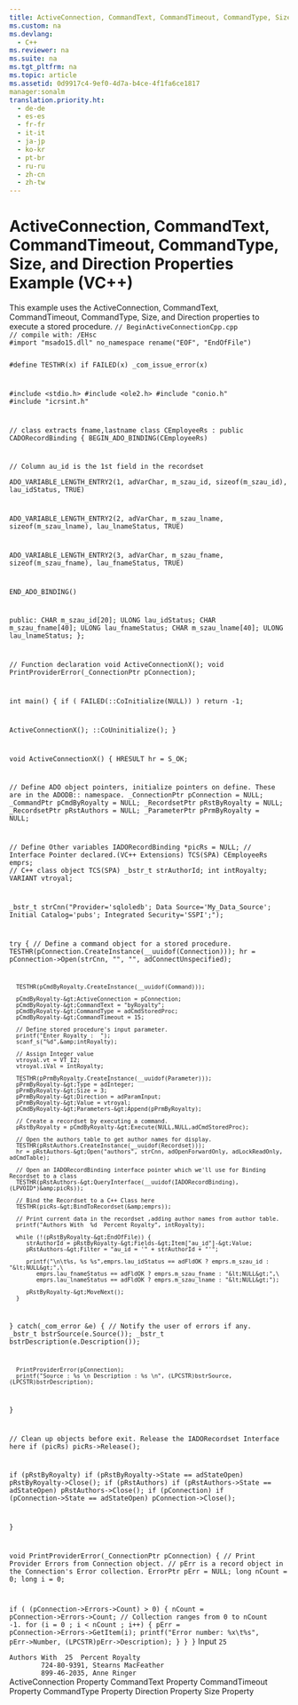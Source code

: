 ```yaml
---
title: ActiveConnection, CommandText, CommandTimeout, CommandType, Size, and Direction Properties Example (VC++)
ms.custom: na
ms.devlang: 
  - C++
ms.reviewer: na
ms.suite: na
ms.tgt_pltfrm: na
ms.topic: article
ms.assetid: 0d9917c4-9ef0-4d7a-b4ce-4f1fa6ce1817
manager:sonalm
translation.priority.ht: 
  - de-de
  - es-es
  - fr-fr
  - it-it
  - ja-jp
  - ko-kr
  - pt-br
  - ru-ru
  - zh-cn
  - zh-tw
---
```

# ActiveConnection, CommandText, CommandTimeout, CommandType, Size, and Direction Properties Example (VC++)
<?xml version="1.0" encoding="utf-8"?>
<developerReferenceWithoutSyntaxDocument xmlns="http://ddue.schemas.microsoft.com/authoring/2003/5" xmlns:xlink="http://www.w3.org/1999/xlink" xmlns:xsi="http://www.w3.org/2001/XMLSchema-instance" xsi:schemaLocation="http://ddue.schemas.microsoft.com/authoring/2003/5 http://dduestorage.blob.core.windows.net/ddueschema/developer.xsd">
  <introduction>
    <para>This example uses the <legacyLink xlink:href="52d0a96c-14fb-4ad9-b004-4d821bc0a6db">ActiveConnection</legacyLink>, <legacyLink xlink:href="4dd7e82a-8da5-4a4e-b439-11a29286fa0e">CommandText</legacyLink>, <legacyLink xlink:href="c611f857-d6b0-4dca-8925-f4a02e769eb0">CommandTimeout</legacyLink>, <legacyLink xlink:href="ca44809c-8647-48b6-a7fb-0be70a02f53e">CommandType</legacyLink>, <legacyLink xlink:href="e6bad449-ebdb-4dd3-886a-9e6f1e7ee5d2">Size</legacyLink>, and <legacyLink xlink:href="d5732578-3434-4dcd-a9f7-db1abd1b3b94">Direction</legacyLink> properties to execute a stored procedure.</para>
  </introduction>
  <codeExample>
    <code>// BeginActiveConnectionCpp.cpp
// compile with: /EHsc
#import "msado15.dll" no_namespace rename("EOF", "EndOfFile")

#define TESTHR(x) if FAILED(x) _com_issue_error(x)

#include &lt;stdio.h&gt;
#include &lt;ole2.h&gt;
#include "conio.h"
#include "icrsint.h"

// class extracts  fname,lastname
class CEmployeeRs : public CADORecordBinding {
   BEGIN_ADO_BINDING(CEmployeeRs)

   // Column au_id is the 1st field in the recordset   
   ADO_VARIABLE_LENGTH_ENTRY2(1, adVarChar, m_szau_id, sizeof(m_szau_id), 
                              lau_idStatus, TRUE)

   ADO_VARIABLE_LENGTH_ENTRY2(2, adVarChar, m_szau_lname, sizeof(m_szau_lname), 
                              lau_lnameStatus, TRUE)

   ADO_VARIABLE_LENGTH_ENTRY2(3, adVarChar, m_szau_fname, sizeof(m_szau_fname), 
                              lau_fnameStatus, TRUE)

   END_ADO_BINDING()

public:
   CHAR m_szau_id[20];
   ULONG lau_idStatus;
   CHAR m_szau_fname[40];
   ULONG lau_fnameStatus;
   CHAR m_szau_lname[40];
   ULONG lau_lnameStatus;
};

// Function declaration
void ActiveConnectionX();
void PrintProviderError(_ConnectionPtr pConnection);

int main() {
   if ( FAILED(::CoInitialize(NULL)) )
      return -1;

   ActiveConnectionX();
   ::CoUninitialize();
}

void ActiveConnectionX() {
   HRESULT hr = S_OK;  

   // Define ADO object pointers, initialize pointers on define. These are in the ADODB::  namespace.
   _ConnectionPtr pConnection = NULL;
   _CommandPtr pCmdByRoyalty = NULL;
   _RecordsetPtr pRstByRoyalty = NULL;
   _RecordsetPtr pRstAuthors = NULL;
   _ParameterPtr pPrmByRoyalty = NULL;

   // Define Other variables
   IADORecordBinding *picRs = NULL;   // Interface Pointer declared.(VC++ Extensions)  TCS(SPA)
   CEmployeeRs emprs;   // C++ class object  TCS(SPA)
   _bstr_t strAuthorId;
   int intRoyalty;
   VARIANT vtroyal;

   _bstr_t strCnn("Provider='sqloledb'; Data Source='My_Data_Source'; Initial Catalog='pubs'; Integrated Security='SSPI';");

   try {
      // Define a command object for a stored procedure. 
      TESTHR(pConnection.CreateInstance(__uuidof(Connection)));
      hr = pConnection-&gt;Open(strCnn, "", "", adConnectUnspecified);

      TESTHR(pCmdByRoyalty.CreateInstance(__uuidof(Command)));

      pCmdByRoyalty-&gt;ActiveConnection = pConnection;
      pCmdByRoyalty-&gt;CommandText = "byRoyalty";
      pCmdByRoyalty-&gt;CommandType = adCmdStoredProc;
      pCmdByRoyalty-&gt;CommandTimeout = 15;

      // Define stored procedure's input parameter. 
      printf("Enter Royalty :  ");
      scanf_s("%d",&amp;intRoyalty);

      // Assign Integer value 
      vtroyal.vt = VT_I2;
      vtroyal.iVal = intRoyalty;

      TESTHR(pPrmByRoyalty.CreateInstance(__uuidof(Parameter)));
      pPrmByRoyalty-&gt;Type = adInteger;
      pPrmByRoyalty-&gt;Size = 3;
      pPrmByRoyalty-&gt;Direction = adParamInput;
      pPrmByRoyalty-&gt;Value = vtroyal;
      pCmdByRoyalty-&gt;Parameters-&gt;Append(pPrmByRoyalty);

      // Create a recordset by executing a command.
      pRstByRoyalty = pCmdByRoyalty-&gt;Execute(NULL,NULL,adCmdStoredProc); 

      // Open the authors table to get author names for display. 
      TESTHR(pRstAuthors.CreateInstance(__uuidof(Recordset)));
      hr = pRstAuthors-&gt;Open("authors", strCnn, adOpenForwardOnly, adLockReadOnly, adCmdTable);

      // Open an IADORecordBinding interface pointer which we'll use for Binding Recordset to a class
      TESTHR(pRstAuthors-&gt;QueryInterface(__uuidof(IADORecordBinding), (LPVOID*)&amp;picRs));

      // Bind the Recordset to a C++ Class here
      TESTHR(picRs-&gt;BindToRecordset(&amp;emprs));

      // Print current data in the recordset ,adding author names from author table. 
      printf("Authors With  %d  Percent Royalty", intRoyalty);

      while (!(pRstByRoyalty-&gt;EndOfFile)) {
         strAuthorId = pRstByRoyalty-&gt;Fields-&gt;Item["au_id"]-&gt;Value;
         pRstAuthors-&gt;Filter = "au_id = '" + strAuthorId + "'";

         printf("\n\t%s, %s %s",emprs.lau_idStatus == adFldOK ? emprs.m_szau_id : "&lt;NULL&gt;",\
            emprs.lau_fnameStatus == adFldOK ? emprs.m_szau_fname : "&lt;NULL&gt;",\
            emprs.lau_lnameStatus == adFldOK ? emprs.m_szau_lname : "&lt;NULL&gt;");

         pRstByRoyalty-&gt;MoveNext(); 
      }

   }
   catch(_com_error &amp;e) {
      // Notify the user of errors if any.
      _bstr_t bstrSource(e.Source());
      _bstr_t bstrDescription(e.Description());

      PrintProviderError(pConnection);
      printf("Source : %s \n Description : %s \n", (LPCSTR)bstrSource, (LPCSTR)bstrDescription);
   }


   // Clean up objects before exit. Release the IADORecordset Interface here
   if (picRs) 
      picRs-&gt;Release();

   if (pRstByRoyalty)
      if (pRstByRoyalty-&gt;State == adStateOpen)
         pRstByRoyalty-&gt;Close();
   if (pRstAuthors)
      if (pRstAuthors-&gt;State == adStateOpen)
         pRstAuthors-&gt;Close();
   if (pConnection)
      if (pConnection-&gt;State == adStateOpen)
         pConnection-&gt;Close();

}

void PrintProviderError(_ConnectionPtr pConnection) {
   // Print Provider Errors from Connection object.
   // pErr is a record object in the Connection's Error collection.
   ErrorPtr pErr = NULL;
   long nCount = 0;
   long i = 0;

   if ( (pConnection-&gt;Errors-&gt;Count) &gt; 0) {
      nCount = pConnection-&gt;Errors-&gt;Count;
      // Collection ranges from 0 to nCount -1.
      for (i = 0 ; i &lt; nCount ; i++) {
         pErr = pConnection-&gt;Errors-&gt;GetItem(i);
         printf("Error number: %x\t%s", pErr-&gt;Number, (LPCSTR)pErr-&gt;Description);
      }
   }
}</code>
    <comments>
      <content>
        <para>Input</para>
        <code>25</code>
      </content>
    </comments>
  </codeExample>
  <section>
    <title>Sample Output</title>
    <content>
      <code>Authors With  25  Percent Royalty
        724-80-9391, Stearns MacFeather
        899-46-2035, Anne Ringer</code>
    </content>
  </section>
  <relatedTopics>
<link xlink:href="52d0a96c-14fb-4ad9-b004-4d821bc0a6db">ActiveConnection Property</link>
<link xlink:href="4dd7e82a-8da5-4a4e-b439-11a29286fa0e">CommandText Property</link>
<link xlink:href="c611f857-d6b0-4dca-8925-f4a02e769eb0">CommandTimeout Property</link>
<link xlink:href="ca44809c-8647-48b6-a7fb-0be70a02f53e">CommandType Property</link>
<link xlink:href="d5732578-3434-4dcd-a9f7-db1abd1b3b94">Direction Property</link>
<link xlink:href="e6bad449-ebdb-4dd3-886a-9e6f1e7ee5d2">Size Property</link>
</relatedTopics>
</developerReferenceWithoutSyntaxDocument>